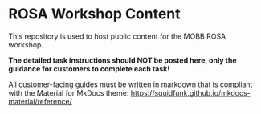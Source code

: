 # ROSA Workshop Content

This repository is used to host public content for the MOBB ROSA workshop.

**The detailed task instructions should NOT be posted here, only the guidance for customers to complete each task!**

All customer-facing guides must be written in markdown that is compliant with the Material for MkDocs theme: https://squidfunk.github.io/mkdocs-material/reference/
